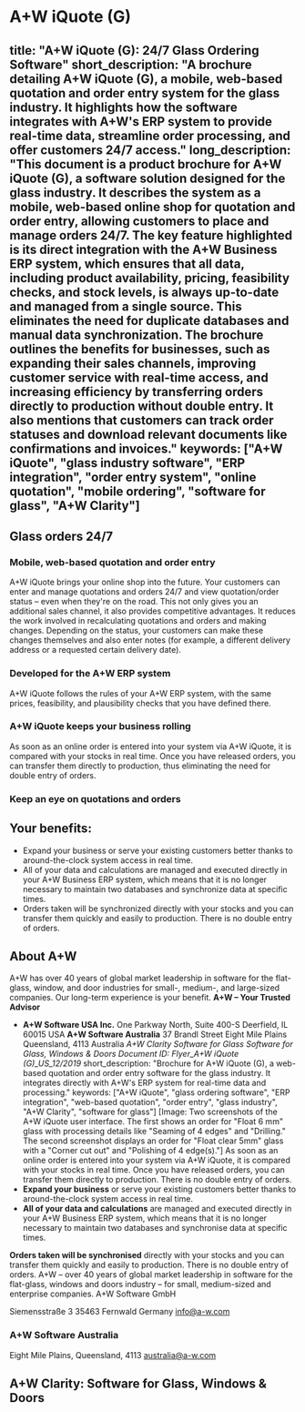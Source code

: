 # A+W iQuote (G)

title: "A+W iQuote (G): 24/7 Glass Ordering Software"
short\_description: "A brochure detailing A+W iQuote (G), a mobile, web-based quotation and order entry system for the glass industry. It highlights how the software integrates with A+W's ERP system to provide real-time data, streamline order processing, and offer customers 24/7 access."
long\_description: "This document is a product brochure for A+W iQuote (G), a software solution designed for the glass industry. It describes the system as a mobile, web-based online shop for quotation and order entry, allowing customers to place and manage orders 24/7. The key feature highlighted is its direct integration with the A+W Business ERP system, which ensures that all data, including product availability, pricing, feasibility checks, and stock levels, is always up-to-date and managed from a single source. This eliminates the need for duplicate databases and manual data synchronization. The brochure outlines the benefits for businesses, such as expanding their sales channels, improving customer service with real-time access, and increasing efficiency by transferring orders directly to production without double entry. It also mentions that customers can track order statuses and download relevant documents like confirmations and invoices."
keywords: \["A+W iQuote", "glass industry software", "ERP integration", "order entry system", "online quotation", "mobile ordering", "software for glass", "A+W Clarity"]
---

## Glass orders 24/7

### Mobile, web-based quotation and order entry

A+W iQuote brings your online shop into the future. Your customers can enter and manage quotations and orders 24/7 and view quotation/order status – even when they're on the road. This not only gives you an additional sales channel, it also provides competitive advantages. It reduces the work involved in recalculating quotations and orders and making changes. Depending on the status, your customers can make these changes themselves and also enter notes (for example, a different delivery address or a requested certain delivery date).

### Developed for the A+W ERP system

A+W iQuote follows the rules of your A+W ERP system, with the same prices, feasibility, and plausibility checks that you have defined there.

### A+W iQuote keeps your business rolling

As soon as an online order is entered into your system via A+W iQuote, it is compared with your stocks in real time. Once you have released orders, you can transfer them directly to production, thus eliminating the need for double entry of orders.

### Keep an eye on quotations and orders

## Your benefits:

* Expand your business or serve your existing customers better thanks to around-the-clock system access in real time.
* All of your data and calculations are managed and executed directly in your A+W Business ERP system, which means that it is no longer necessary to maintain two databases and synchronize data at specific times.
* Orders taken will be synchronized directly with your stocks and you can transfer them quickly and easily to production. There is no double entry of orders.

## About A+W

A+W has over 40 years of global market leadership in software for the flat-glass, window, and door industries for small-, medium-, and large-sized companies.
Our long-term experience is your benefit.
**A+W – Your Trusted Advisor**

* **A+W Software USA Inc.**
  One Parkway North, Suite 400-S
  Deerfield, IL 60015 USA
  **A+W Software Australia**
  37 Brandl Street
  Eight Mile Plains
  Queensland, 4113
  Australia
  *A+W Clarity Software for Glass*
  *Software for Glass, Windows \& Doors*
  *Document ID: Flyer\_A+W iQuote (G)\_US\_12/2019*
  short\_description: "Brochure for A+W iQuote (G), a web-based quotation and order entry software for the glass industry. It integrates directly with A+W's ERP system for real-time data and processing."
  keywords: \["A+W iQuote", "glass ordering software", "ERP integration", "web-based quotation", "order entry", "glass industry", "A+W Clarity", "software for glass"]
  \[Image: Two screenshots of the A+W iQuote user interface. The first shows an order for "Float 6 mm" glass with processing details like "Seaming of 4 edges" and "Drilling." The second screenshot displays an order for "Float clear 5mm" glass with a "Corner cut out" and "Polishing of 4 edge(s)."]
  As soon as an online order is entered into your system via A+W iQuote, it is compared with your stocks in real time. Once you have released orders, you can transfer them directly to production. There is no double entry of orders.
* **Expand your business** or serve your existing customers better thanks to around-the-clock system access in real time.
* **All of your data and calculations** are managed and executed directly in your A+W Business ERP system, which means that it is no longer necessary to maintain two databases and synchronise data at specific times.

**Orders taken will be synchronised** directly with your stocks and you can transfer them quickly and easily to production. There is no double entry of orders.
A+W – over 40 years of global market leadership in software for the flat-glass, windows and doors industry – for small, medium-sized and enterprise companies.
A+W Software GmbH

Siemensstraße 3
35463 Fernwald
Germany
info@a-w.com

### A+W Software Australia

Eight Mile Plains, Queensland, 4113
australia@a-w.com

## A+W Clarity: Software for Glass, Windows \& Doors

